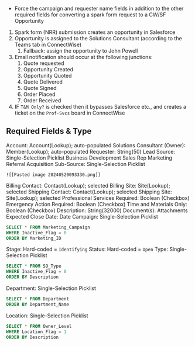 - Force the campaign and requester name fields in addition to the other required fields for converting a spark form request to a CW/SF Opportunity


1. Spark form (NRR) submission creates an opportunity in Salesforce
2. Opportunity is assigned to the Solutions Consultant (according to the Teams tab in ConnectWise)
	1. Fallback: assign the opportunity to John Powell
3. Email notification should occur at the following junctions:
	1. Quote requested
	2. Opportunity Created
	3. Opportunity Quoted
	4. Quote Delivered
	5. Quote Signed
	6. Order Placed
	7. Order Received
4. IF `T&M Only?` is checked then it bypasses Salesforce etc., and creates a ticket on the `Prof-Svcs` board in ConnectWise

## Required Fields & Type

Account: Account(Lookup); auto-populated
Solutions Consultant (Owner): Member(Lookup); auto-populated
Requester: String(50)
Lead Source: Single-Selection Picklist
	Business Development
	Sales Rep
	Marketing
	Referral
	Acquisition
Sub-Source: Single-Selection Picklist 

	![[Pasted image 20240520093330.png]]

Billing Contact: Contact(Lookup); selected
Billing Site: Site(Lookup); selected
Shipping Contact: Contact(Lookup); selected
Shipping Site: Site(Lookup); selected
Professional Services Required: Boolean (Checkbox)
Emergency Action Required: Boolean (Checkbox)
Time and Materials Only: Boolean (Checkbox)
Description: String(32000)
Document(s): Attachments
Expected Close Date: Date
Campaign: Single-Selection Picklist 

```SQL
SELECT * FROM Marketing_Campaign
WHERE Inactive_Flag = 0
ORDER BY Marketing_ID
```

Stage: Hard-coded = `Identifying`
Status: Hard-coded = `Open`
Type: Single-Selection Picklist

```SQL
SELECT * FROM SO_Type
WHERE Inactive_Flag = 0
ORDER BY Description
```

Department: Single-Selection Picklist

```SQL
SELECT * FROM Department
ORDER BY Department_Name
```

Location: Single-Selection Picklist 

```SQL
SELECT * FROM Owner_Level
WHERE Location_Flag = 1
ORDER BY Description
```
